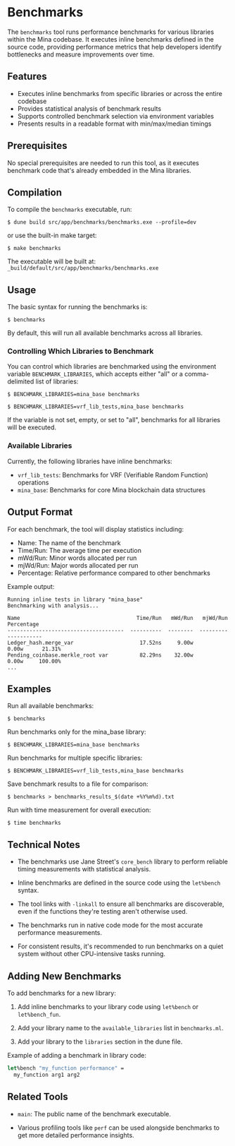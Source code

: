 Benchmarks
==========

The `benchmarks` tool runs performance benchmarks for various libraries within
the Mina codebase. It executes inline benchmarks defined in the source code,
providing performance metrics that help developers identify bottlenecks and
measure improvements over time.

Features
--------

- Executes inline benchmarks from specific libraries or across the entire codebase
- Provides statistical analysis of benchmark results
- Supports controlled benchmark selection via environment variables
- Presents results in a readable format with min/max/median timings

Prerequisites
------------

No special prerequisites are needed to run this tool, as it executes benchmark
code that's already embedded in the Mina libraries.

Compilation
----------

To compile the `benchmarks` executable, run:

```shell
$ dune build src/app/benchmarks/benchmarks.exe --profile=dev
```

or use the built-in make target:

```shell
$ make benchmarks
```

The executable will be built at:
`_build/default/src/app/benchmarks/benchmarks.exe`

Usage
-----

The basic syntax for running the benchmarks is:

```shell
$ benchmarks
```

By default, this will run all available benchmarks across all libraries.

### Controlling Which Libraries to Benchmark

You can control which libraries are benchmarked using the environment variable
`BENCHMARK_LIBRARIES`, which accepts either "all" or a comma-delimited list of
libraries:

```shell
$ BENCHMARK_LIBRARIES=mina_base benchmarks
```

```shell
$ BENCHMARK_LIBRARIES=vrf_lib_tests,mina_base benchmarks
```

If the variable is not set, empty, or set to "all", benchmarks for all libraries
will be executed.

### Available Libraries

Currently, the following libraries have inline benchmarks:

- `vrf_lib_tests`: Benchmarks for VRF (Verifiable Random Function) operations
- `mina_base`: Benchmarks for core Mina blockchain data structures

Output Format
------------

For each benchmark, the tool will display statistics including:

- Name: The name of the benchmark
- Time/Run: The average time per execution
- mWd/Run: Minor words allocated per run
- mjWd/Run: Major words allocated per run
- Percentage: Relative performance compared to other benchmarks

Example output:

```
Running inline tests in library "mina_base"
Benchmarking with analysis...

Name                                     Time/Run   mWd/Run   mjWd/Run   Percentage
-------------------------------------  ----------  --------  ---------  -----------
Ledger_hash.merge_var                     17.52ns     9.00w       0.00w      21.31%
Pending_coinbase.merkle_root var          82.29ns    32.00w       0.00w     100.00%
...
```

Examples
--------

Run all available benchmarks:

```shell
$ benchmarks
```

Run benchmarks only for the mina_base library:

```shell
$ BENCHMARK_LIBRARIES=mina_base benchmarks
```

Run benchmarks for multiple specific libraries:

```shell
$ BENCHMARK_LIBRARIES=vrf_lib_tests,mina_base benchmarks
```

Save benchmark results to a file for comparison:

```shell
$ benchmarks > benchmarks_results_$(date +%Y%m%d).txt
```

Run with time measurement for overall execution:

```shell
$ time benchmarks
```

Technical Notes
--------------

- The benchmarks use Jane Street's `core_bench` library to perform reliable
  timing measurements with statistical analysis.

- Inline benchmarks are defined in the source code using the `let%bench` syntax.

- The tool links with `-linkall` to ensure all benchmarks are discoverable,
  even if the functions they're testing aren't otherwise used.

- The benchmarks run in native code mode for the most accurate performance
  measurements.

- For consistent results, it's recommended to run benchmarks on a quiet system
  without other CPU-intensive tasks running.

Adding New Benchmarks
--------------------

To add benchmarks for a new library:

1. Add inline benchmarks to your library code using `let%bench` or
   `let%bench_fun`.

2. Add your library name to the `available_libraries` list in
   `benchmarks.ml`.

3. Add your library to the `libraries` section in the dune file.

Example of adding a benchmark in library code:

```ocaml
let%bench "my_function performance" =
  my_function arg1 arg2
```

Related Tools
------------

- `main`: The public name of the benchmark executable.

- Various profiling tools like `perf` can be used alongside benchmarks to get
  more detailed performance insights.